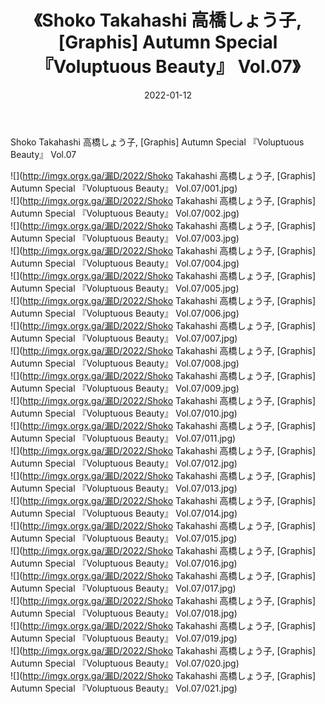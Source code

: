 ﻿---
layout: post
title:  《Shoko Takahashi 高橋しょう子, [Graphis] Autumn Special 『Voluptuous Beauty』 Vol.07》
date:   2022-01-12
img: http://imgx.orgx.ga/漏D/2022/Shoko Takahashi 高橋しょう子, [Graphis] Autumn Special 『Voluptuous Beauty』 Vol.07/000.jpg
categories: [美女, 清纯, 唯美]
---

Shoko Takahashi 高橋しょう子, [Graphis] Autumn Special 『Voluptuous Beauty』 Vol.07

  ![](http://imgx.orgx.ga/漏D/2022/Shoko Takahashi 高橋しょう子, [Graphis] Autumn Special 『Voluptuous Beauty』 Vol.07/001.jpg) <br> ![](http://imgx.orgx.ga/漏D/2022/Shoko Takahashi 高橋しょう子, [Graphis] Autumn Special 『Voluptuous Beauty』 Vol.07/002.jpg) <br> ![](http://imgx.orgx.ga/漏D/2022/Shoko Takahashi 高橋しょう子, [Graphis] Autumn Special 『Voluptuous Beauty』 Vol.07/003.jpg) <br> ![](http://imgx.orgx.ga/漏D/2022/Shoko Takahashi 高橋しょう子, [Graphis] Autumn Special 『Voluptuous Beauty』 Vol.07/004.jpg) <br> ![](http://imgx.orgx.ga/漏D/2022/Shoko Takahashi 高橋しょう子, [Graphis] Autumn Special 『Voluptuous Beauty』 Vol.07/005.jpg) <br> ![](http://imgx.orgx.ga/漏D/2022/Shoko Takahashi 高橋しょう子, [Graphis] Autumn Special 『Voluptuous Beauty』 Vol.07/006.jpg) <br> ![](http://imgx.orgx.ga/漏D/2022/Shoko Takahashi 高橋しょう子, [Graphis] Autumn Special 『Voluptuous Beauty』 Vol.07/007.jpg) <br> ![](http://imgx.orgx.ga/漏D/2022/Shoko Takahashi 高橋しょう子, [Graphis] Autumn Special 『Voluptuous Beauty』 Vol.07/008.jpg) <br> ![](http://imgx.orgx.ga/漏D/2022/Shoko Takahashi 高橋しょう子, [Graphis] Autumn Special 『Voluptuous Beauty』 Vol.07/009.jpg) <br> ![](http://imgx.orgx.ga/漏D/2022/Shoko Takahashi 高橋しょう子, [Graphis] Autumn Special 『Voluptuous Beauty』 Vol.07/010.jpg) <br> ![](http://imgx.orgx.ga/漏D/2022/Shoko Takahashi 高橋しょう子, [Graphis] Autumn Special 『Voluptuous Beauty』 Vol.07/011.jpg) <br> ![](http://imgx.orgx.ga/漏D/2022/Shoko Takahashi 高橋しょう子, [Graphis] Autumn Special 『Voluptuous Beauty』 Vol.07/012.jpg) <br> ![](http://imgx.orgx.ga/漏D/2022/Shoko Takahashi 高橋しょう子, [Graphis] Autumn Special 『Voluptuous Beauty』 Vol.07/013.jpg) <br> ![](http://imgx.orgx.ga/漏D/2022/Shoko Takahashi 高橋しょう子, [Graphis] Autumn Special 『Voluptuous Beauty』 Vol.07/014.jpg) <br> ![](http://imgx.orgx.ga/漏D/2022/Shoko Takahashi 高橋しょう子, [Graphis] Autumn Special 『Voluptuous Beauty』 Vol.07/015.jpg) <br> ![](http://imgx.orgx.ga/漏D/2022/Shoko Takahashi 高橋しょう子, [Graphis] Autumn Special 『Voluptuous Beauty』 Vol.07/016.jpg) <br> ![](http://imgx.orgx.ga/漏D/2022/Shoko Takahashi 高橋しょう子, [Graphis] Autumn Special 『Voluptuous Beauty』 Vol.07/017.jpg) <br> ![](http://imgx.orgx.ga/漏D/2022/Shoko Takahashi 高橋しょう子, [Graphis] Autumn Special 『Voluptuous Beauty』 Vol.07/018.jpg) <br> ![](http://imgx.orgx.ga/漏D/2022/Shoko Takahashi 高橋しょう子, [Graphis] Autumn Special 『Voluptuous Beauty』 Vol.07/019.jpg) <br> ![](http://imgx.orgx.ga/漏D/2022/Shoko Takahashi 高橋しょう子, [Graphis] Autumn Special 『Voluptuous Beauty』 Vol.07/020.jpg) <br> ![](http://imgx.orgx.ga/漏D/2022/Shoko Takahashi 高橋しょう子, [Graphis] Autumn Special 『Voluptuous Beauty』 Vol.07/021.jpg) <br>